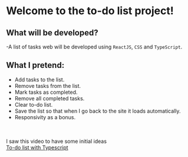 # Welcome to the to-do list project!

## What will be developed?

-A list of tasks web will be developed using `ReactJS`, `CSS` and `TypeScript`.

## What I pretend:

- Add tasks to the list.
- Remove tasks from the list.
- Mark tasks as completed.
- Remove all completed tasks.
- Clear to-do list.
- Save the list so that when I go back to the site it loads automatically.
- Responsivity as a bonus.


<br/><br/>
  I saw this video to have some initial ideas <br/> [To-do list with Typescript](https://www.youtube.com/watch?v=95sAtAareR8)
